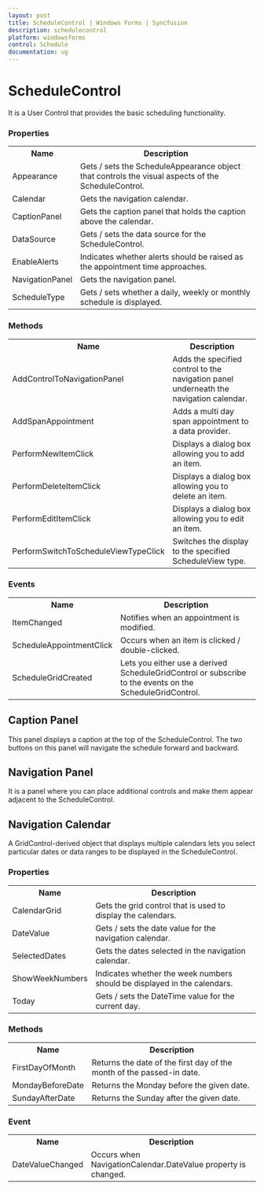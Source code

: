 ```yaml
---
layout: post
title: ScheduleControl | Windows Forms | Syncfusion
description: schedulecontrol
platform: windowsforms
control: Schedule
documentation: ug
---
```


# ScheduleControl

It is a User Control that provides the basic scheduling functionality.

### Properties

<table>
<tr>
<th>
Name</th><th>
Description</th></tr>
<tr>
<td>
Appearance</td><td>
Gets / sets the ScheduleAppearance object that controls the visual aspects of the ScheduleControl.</td></tr>
<tr>
<td>
Calendar</td><td>
Gets the navigation calendar.</td></tr>
<tr>
<td>
CaptionPanel</td><td>
Gets the caption panel that holds the caption above the calendar.</td></tr>
<tr>
<td>
DataSource</td><td>
Gets / sets the data source for the ScheduleControl.</td></tr>
<tr>
<td>
EnableAlerts</td><td>
Indicates whether alerts should be raised as the appointment time approaches.</td></tr>
<tr>
<td>
NavigationPanel</td><td>
Gets the navigation panel.</td></tr>
<tr>
<td>
ScheduleType</td><td>
Gets / sets whether a daily, weekly or monthly schedule is displayed.</td></tr>
</table>

### Methods

<table>
<tr>
<th>
Name</th><th>
Description</th></tr>
<tr>
<td>
AddControlToNavigationPanel</td><td>
Adds the specified control to the navigation panel underneath the navigation calendar.</td></tr>
<tr>
<td>
AddSpanAppointment</td><td>
Adds a multi day span appointment to a data provider.</td></tr>
<tr>
<td>
PerformNewItemClick</td><td>
Displays a dialog box allowing you to add an item.</td></tr>
<tr>
<td>
PerformDeleteItemClick</td><td>
Displays a dialog box allowing you to delete an item.</td></tr>
<tr>
<td>
PerformEditItemClick</td><td>
Displays a dialog box allowing you to edit an item.</td></tr>
<tr>
<td>
PerformSwitchToScheduleViewTypeClick</td><td>
Switches the display to the specified ScheduleView type.</td></tr>
</table>

### Events

<table>
<tr>
<th>
Name</th><th>
Description</th></tr>
<tr>
<td>
ItemChanged</td><td>
Notifies when an appointment is modified.</td></tr>
<tr>
<td>
ScheduleAppointmentClick</td><td>
Occurs when an item is clicked / double-clicked.</td></tr>
<tr>
<td>
ScheduleGridCreated</td><td>
Lets you either use a derived ScheduleGridControl or subscribe to the events on the ScheduleGridControl.</td></tr>
</table>

## Caption Panel

This panel displays a caption at the top of the ScheduleControl. The two buttons on this panel will navigate the schedule forward and backward.

## Navigation Panel

It is a panel where you can place additional controls and make them appear adjacent to the ScheduleControl.

## Navigation Calendar

A GridControl-derived object that displays multiple calendars lets you select particular dates or data ranges to be displayed in the ScheduleControl.

### Properties

<table>
<tr>
<th>
Name</th><th>
Description</th></tr>
<tr>
<td>
CalendarGrid</td><td>
Gets the grid control that is used to display the calendars.</td></tr>
<tr>
<td>
DateValue</td><td>
Gets / sets the date value for the navigation calendar.</td></tr>
<tr>
<td>
SelectedDates</td><td>
Gets the dates selected in the navigation calendar.</td></tr>
<tr>
<td>
ShowWeekNumbers</td><td>
Indicates whether the week numbers should be displayed in the calendars.</td></tr>
<tr>
<td>
Today</td><td>
Gets / sets the DateTime value for the current day.</td></tr>
</table>

### Methods

<table>
<tr>
<th>
Name</th><th>
Description</th></tr>
<tr>
<td>
FirstDayOfMonth</td><td>
Returns the date of the first day of the month of the passed-in date.</td></tr>
<tr>
<td>
MondayBeforeDate</td><td>
Returns the Monday before the given date.</td></tr>
<tr>
<td>
SundayAfterDate</td><td>
Returns the Sunday after the given date.</td></tr>
</table>

### Event



<table>
<tr>
<th>
Name</th><th>
Description</th></tr>
<tr>
<td>
DateValueChanged</td><td>
Occurs when NavigationCalendar.DateValue property is changed.</td></tr>
</table>